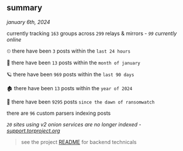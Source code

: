 
## summary
_january 6th, 2024_

currently tracking `163` groups across `299` relays & mirrors - _`99` currently online_

⏲ there have been `3` posts within the `last 24 hours`

🦈 there have been `13` posts within the `month of january`

🪐 there have been `969` posts within the `last 90 days`

🏚 there have been `13` posts within the `year of 2024`

🦕 there have been `9295` posts `since the dawn of ransomwatch`

there are `96` custom parsers indexing posts

_`20` sites using v2 onion services are no longer indexed - [support.torproject.org](https://support.torproject.org/onionservices/v2-deprecation/)_

> see the project [README](https://github.com/joshhighet/ransomwatch#ransomwatch--) for backend technicals
